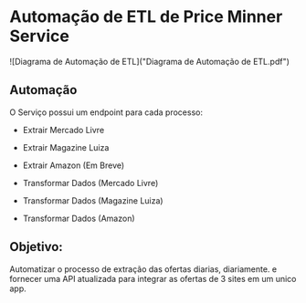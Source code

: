 # Automação de ETL de Price Minner Service

![Diagrama de Automação de ETL]("Diagrama de Automação de ETL.pdf")

## Automação

O Serviço possui um endpoint para cada processo:

- Extrair Mercado Livre
- Extrair Magazine Luiza
- Extrair Amazon (Em Breve)

- Transformar Dados (Mercado Livre)
- Transformar Dados (Magazine Luiza)
- Transformar Dados (Amazon)

## Objetivo:

Automatizar o processo de extração das ofertas diarias, diariamente. e fornecer uma API atualizada para integrar as ofertas de 3 sites em um unico app.